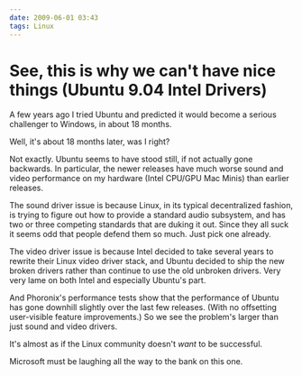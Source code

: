 ```yaml
---
date: 2009-06-01 03:43
tags: Linux
---
```


# See, this is why we can't have nice things (Ubuntu 9.04 Intel Drivers)

A few years ago I tried Ubuntu and predicted it would become a serious
challenger to Windows, in about 18 months.

Well, it's about 18 months later, was I right?

Not exactly. Ubuntu seems to have stood still, if not actually
gone backwards. In particular, the newer releases have much worse sound and
video performance on my hardware (Intel CPU/GPU Mac Minis) than earlier
releases.

The sound driver issue is because Linux, in its typical
decentralized fashion, is trying to figure out how to provide a standard audio
subsystem, and has two or three competing standards that are duking it out.
Since they all suck it seems odd that people defend them so much. Just pick
one already.

The video driver issue is because Intel decided to take several
years to rewrite their Linux video driver stack, and Ubuntu decided to ship
the new broken drivers rather than continue to use the old unbroken drivers.
Very very lame on both Intel and especially Ubuntu's part.

And Phoronix's
performance tests show that the performance of Ubuntu has gone downhill
slightly over the last few releases. (With no offsetting user-visible feature
improvements.) So we see the problem's larger than just sound and video
drivers.

It's almost as if the Linux community doesn't _want_ to be
successful.

Microsoft must be laughing all the way to the bank on this one.
